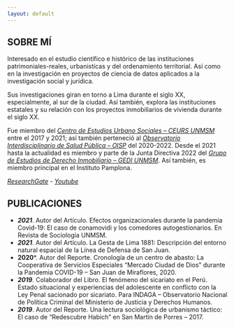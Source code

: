 ```yaml
---
layout: default
---
```


## SOBRE MÍ

Interesado en el estudio científico e histórico de las instituciones patrimoniales-reales, urbanistícas y del ordenamiento territorial. Así como en la investigación en proyectos de ciencia de datos aplicados a la investigación social y jurídica. 

Sus investigaciones giran en torno a Lima durante el siglo XX, especialmente, al sur de la ciudad. Así también, explora las instituciones estatales y su relación con los proyectos inmobiliarios de vivienda durante el siglo XX.

Fue miembro del *[Centro de Estudios Urbano Sociales – CEURS UNMSM](https://www.facebook.com/profile.php?id=100057656580960)* entre el 2017 y 2021; así también perteneció al *[Observatorio Interdisciplinario de Salud Pública – OISP](https://www.facebook.com/observatorio.isp)* del 2020-2022. Desde el 2021 hasta la actualidad es miembro y parte de la Junta Directiva 2022 del *[Grupo de Estudios de Derecho Inmobiliario – GEDI UNMSM](https://www.facebook.com/GEDI.SanMarcos)*. Así también, es miembro principal en el Instituto Pamplona.

*[ResearchGate](https://www.researchgate.net/profile/William-Atencio-Becerra/research) - [Youtube](https://www.youtube.com/channel/UCizdhiTYfbgl5euy6GQI91Q)*

## PUBLICACIONES
- ***2021***. Autor del Artículo. Efectos organizacionales durante la pandemia Covid-19: El caso de conamovidi y los comedores autogestionarios. En Revista de Sociología UNMSM.
- ***2021***. Autor del Artículo. La Gesta de Lima 1881: Descripción del entorno natural espacial de la Línea de Defensa de San Juan.
- **2020***. Autor del Reporte. Cronología de un centro de abasto: La Cooperativa de Servicios Especiales “Mercado Ciudad de Dios” durante la Pandemia COVID-19 – San Juan de Miraflores, 2020.
- ***2019***. Colaborador del Libro. El fenómeno del sicariato en el Perú. Estado situacional y experiencias del adolescente en conflicto con la Ley Penal sacionado por sicariato. Para INDAGA – Observatorio Nacional de Política Criminal del Ministerio de Justicia y Derechos Humanos.
- ***2019***. Autor del Reporte. Una lectura sociológica de urbanismo táctico: El caso de “Redescubre Habich” en San Martín de Porres – 2017.
 

